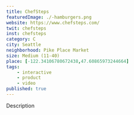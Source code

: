 ```yaml
---
title: ChefSteps
featuredImage: ./-hamburgers.png
website: https://www.chefsteps.com/
twit: chefsteps
inst: chefsteps
category: C
city: Seattle
neighborhood: Pike Place Market
size: Medium (11-40)
place: [-122.34106780672438,47.60865973244664]
tags:
    - interactive
    - product
    - video
published: true
---
```


Description